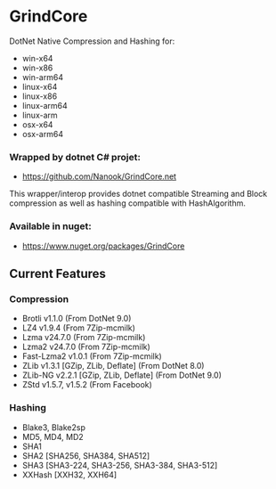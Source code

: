 # GrindCore

DotNet Native Compression and Hashing for:
- win-x64
- win-x86
- win-arm64
- linux-x64
- linux-x86
- linux-arm64
- linux-arm
- osx-x64
- osx-arm64

### Wrapped by dotnet C# projet:

- https://github.com/Nanook/GrindCore.net

This wrapper/interop provides dotnet compatible Streaming and Block compression as well as hashing compatible with HashAlgorithm. 

### Available in nuget:

- https://www.nuget.org/packages/GrindCore

## Current Features

### Compression

- Brotli v1.1.0 (From DotNet 9.0)
- LZ4 v1.9.4 (From 7Zip-mcmilk)
- Lzma v24.7.0 (From 7Zip-mcmilk)
- Lzma2 v24.7.0 (From 7Zip-mcmilk)
- Fast-Lzma2 v1.0.1 (From 7Zip-mcmilk)
- ZLib v1.3.1 [GZip, ZLib, Deflate] (From DotNet 8.0)
- ZLib-NG v2.2.1 [GZip, ZLib, Deflate] (From DotNet 9.0)
- ZStd v1.5.7, v1.5.2 (From Facebook)

### Hashing

- Blake3, Blake2sp
- MD5, MD4, MD2
- SHA1
- SHA2 [SHA256, SHA384, SHA512]
- SHA3 [SHA3-224, SHA3-256, SHA3-384, SHA3-512]
- XXHash [XXH32, XXH64]
